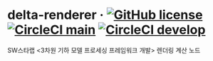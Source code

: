 # delta-renderer &middot; [![GitHub license](https://img.shields.io/github/license/kaist-gclab/delta-renderer)](https://github.com/kaist-gclab/delta-renderer/blob/main/LICENSE) [![CircleCI main](https://img.shields.io/circleci/build/gh/kaist-gclab/delta-renderer/main?label=main)](https://circleci.com/gh/kaist-gclab/delta-renderer/tree/main) [![CircleCI develop](https://img.shields.io/circleci/build/gh/kaist-gclab/delta-renderer/develop?label=develop)](https://circleci.com/gh/kaist-gclab/delta-renderer/tree/develop)

SW스타랩 <3차원 기하 모델 프로세싱 프레임워크 개발> 렌더링 계산 노드
